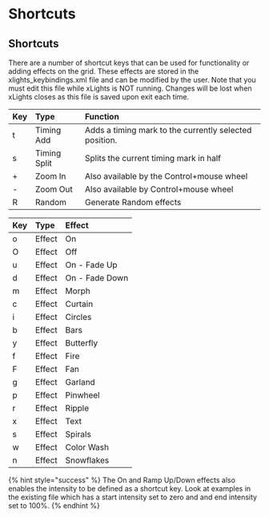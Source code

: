 # Shortcuts

## Shortcuts

There are a number of shortcut keys that can be used for functionality or adding effects on the grid. These effects are stored in the xlights\_keybindings.xml file and can be modified by the user.  Note that you must edit this file while xLights is NOT running.  Changes will be lost when xLights closes as this file is saved upon exit each time.

| Key | Type | Function |
| :--- | :--- | :--- |
| t | Timing Add | Adds a timing mark to the currently selected position. |
| s | Timing Split | Splits the current timing mark in half |
| + | Zoom In | Also available by the Control+mouse wheel |
| - | Zoom Out | Also available by Control+mouse wheel |
| R | Random | Generate Random effects |

| Key | Type | Effect |
| :--- | :--- | :--- |
| o | Effect | On |
| O | Effect | Off |
| u | Effect | On - Fade Up |
| d | Effect | On - Fade Down |
| m | Effect | Morph |
| c | Effect | Curtain |
| i | Effect | Circles |
| b | Effect | Bars |
| y | Effect | Butterfly |
| f | Effect | Fire |
| F | Effect | Fan |
| g | Effect | Garland |
| p | Effect | Pinwheel |
| r | Effect | Ripple |
| x | Effect | Text |
| s | Effect | Spirals |
| w | Effect | Color Wash |
| n | Effect | Snowflakes |

{% hint style="success" %}
The On and Ramp Up/Down effects also enables the intensity to be defined as a shortcut key. Look at examples in the existing file which has a start intensity set to zero and and end intensity set to 100%.
{% endhint %}

